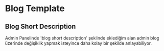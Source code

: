 # Blog Template

## Blog Short Description
Admin Panelinde 'blog short description' şeklinde eklediğim alan admin blog üzerinde değişiklik yapmak isteyince daha kolay bir şekilde anlayabiliyor.